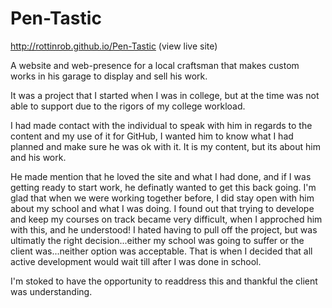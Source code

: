 # Pen-Tastic
http://rottinrob.github.io/Pen-Tastic (view live site)

A website and web-presence for a local craftsman that makes custom works in his garage to display and sell his work.

It was a project that I started when I was in college, but at the time was not able to support due to the rigors of my college workload.

I had made contact with the individual to speak with him in regards to the content and my use of it for GitHub, I wanted him to know what I had planned and make sure he was ok with it. It is my content, but its about him and his work.

He made mention that he loved the site and what I had done, and if I was getting ready to start work, he definatly wanted to get this back going. I'm glad that when we were working together before, I did stay open with him about my school and what I was doing. I found out that trying to develope and keep my courses on track became very difficult, when I approched him with this, and he understood! I hated having to pull off the project, but was ultimatly the right decision...either my school was going to suffer or the client was...neither option was acceptable. That is when I decided that all active development would wait till after I was done in school.

I'm stoked to have the opportunity to readdress this and thankful the client was understanding.
